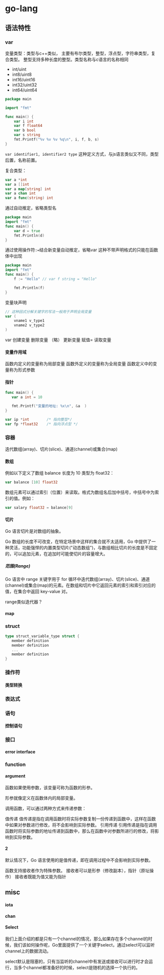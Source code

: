 # go-lang


## 语法特性

### var
变量类型：类型与c++类似，
主要有布尔类型，整型，浮点型，字符串类型，复合类型。
整型支持多种长度的整型。类型名称与c语言的名称相同
* int/uint
* int8/uint8
* int16/uint16
* int32/uint32
* int64/uint64

``` go
package main

import "fmt"

func main() {
    var i int
    var f float64
    var b bool
    var s string
    fmt.Printf("%v %v %v %q\n", i, f, b, s)
}
```


`var identifier1, identifier2 type`
这种定义方式，与js语言类似又不同，类型后置，名称前置。

复合类型：
``` go
var a *int
var a []int
var a map[string] int
var a chan int
var a func(string) int
```

通过自动推定，省略类型名
``` go
package main
import "fmt"
func main() {
    var d = true
    fmt.Println(d)
}
```

通过使用操作符`:=`结合新变量自动推定，省略var
这种不带声明格式的只能在函数体中出现
``` go
package main
import "fmt"
func main() {
    f := "Hello" // var f string = "Hello"

    fmt.Println(f)
}
```

变量块声明
``` go
// 这种因式分解关键字的写法一般用于声明全局变量
var (
    vname1 v_type1
    vname2 v_type2
)
```

var 创建变量
删除变量 （略）
更新变量 赋值=
读取变量 
#### 变量作用域

函数内定义的变量称为局部变量
函数外定义的变量称为全局变量
函数定义中的变量称为形式参数


#### 指针
``` go
func main() {
   var a int = 10  

   fmt.Printf("变量的地址: %x\n", &a  )
}
```

``` go
var ip *int        /* 指向整型*/
var fp *float32    /* 指向浮点型 */
```

### 容器
迭代数组(array)、切片(slice)、通道(channel)或集合(map)

#### 数组

例如以下定义了数组 balance 长度为 10 类型为 float32：
``` go
var balance [10] float32
```

数组元素可以通过索引（位置）来读取。格式为数组名后加中括号，中括号中为索引的值。例如：
``` go
var salary float32 = balance[9]
```
#### 切片
Go 语言切片是对数组的抽象。

Go 数组的长度不可改变，在特定场景中这样的集合就不太适用，Go 中提供了一种灵活，功能强悍的内置类型切片("动态数组")，与数组相比切片的长度是不固定的，可以追加元素，在追加时可能使切片的容量增大。
##### 范围(Range)
Go 语言中 range 关键字用于 for 循环中迭代数组(array)、切片(slice)、通道(channel)或集合(map)的元素。在数组和切片中它返回元素的索引和索引对应的值，在集合中返回 key-value 对。

range类似迭代器？
#### map

### struct
``` go
type struct_variable_type struct {
   member definition
   member definition
   ...
   member definition
}
```

### 操作符
#### 类型转换
### 表达式
### 语句
#### 控制语句

### 接口

#### error interface
### function
#### argument
函数如果使用参数，该变量可称为函数的形参。

形参就像定义在函数体内的局部变量。

调用函数，可以通过两种方式来传递参数：


值传递	值传递是指在调用函数时将实际参数复制一份传递到函数中，这样在函数中如果对参数进行修改，将不会影响到实际参数。
引用传递	引用传递是指在调用函数时将实际参数的地址传递到函数中，那么在函数中对参数所进行的修改，将影响到实际参数。
#### 2
默认情况下，Go 语言使用的是值传递，即在调用过程中不会影响到实际参数。

函数支持接收者作为特殊参数。
接收者可以是形参（修改副本），指针（原址操作）
接收者既能为值又能为指针


## misc
#### iota
#### chan
#### Select

我们上面介绍的都是只有一个channel的情况，那么如果存在多个channel的时候，我们该如何操作呢，Go里面提供了一个关键字select，通过select可以监听channel上的数据流动。

select默认是阻塞的，只有当监听的channel中有发送或接收可以进行时才会运行，当多个channel都准备好的时候，select是随机的选择一个执行的。